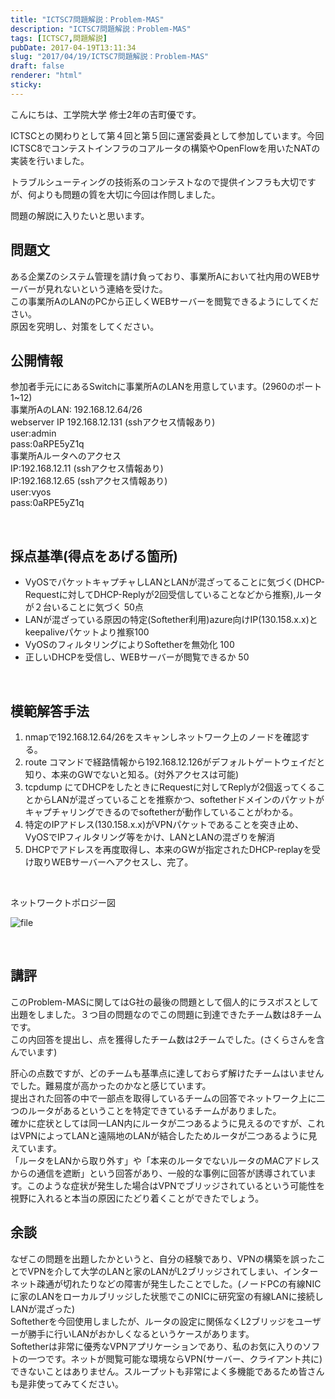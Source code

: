 ```yaml
---
title: "ICTSC7問題解説：Problem-MAS"
description: "ICTSC7問題解説：Problem-MAS"
tags: [ICTSC7,問題解説]
pubDate: 2017-04-19T13:11:34
slug: "2017/04/19/ICTSC7問題解説：Problem-MAS"
draft: false
renderer: "html"
sticky: 
---
```


<p>こんにちは、工学院大学 修士2年の吉町優です。</p>
<p>ICTSCとの関わりとして第４回と第５回に運営委員として参加しています。今回ICTSC8でコンテストインフラのコアルータの構築やOpenFlowを用いたNATの実装を行いました。</p>
<p>トラブルシューティングの技術系のコンテストなので提供インフラも大切ですが、何よりも問題の質を大切に今回は作問しました。</p>
<p>問題の解説に入りたいと思います。</p>
<h2>問題文</h2>
<p>ある企業Zのシステム管理を請け負っており、事業所Aにおいて社内用のWEBサーバーが見れないという連絡を受けた。<br />
この事業所AのLANのPCから正しくWEBサーバーを閲覧できるようにしてください。<br />
原因を究明し、対策をしてください。</p>
<h2>公開情報</h2>
<p>参加者手元ににあるSwitchに事業所AのLANを用意しています。(2960のポート1~12)<br />
事業所AのLAN: 192.168.12.64/26<br />
webserver IP 192.168.12.131 (sshアクセス情報あり)<br />
user:admin<br />
pass:0aRPE5yZ1q<br />
事業所Aルータへのアクセス<br />
IP:192.168.12.11 (sshアクセス情報あり)<br />
IP:192.168.12.65 (sshアクセス情報あり)<br />
user:vyos<br />
pass:0aRPE5yZ1q</p>
<p>&nbsp;</p>
<h2>採点基準(得点をあげる箇所)</h2>
<ul>
<li>VyOSでパケットキャプチャしLANとLANが混ざってることに気づく(DHCP-Requestに対してDHCP-Replyが2回受信していることなどから推察),ルータが２台いることに気づく 50点</li>
<li>LANが混ざっている原因の特定(Softether利用)azure向けIP(130.158.x.x)とkeepaliveパケットより推察100</li>
<li>VyOSのフィルタリングによりSoftetherを無効化 100</li>
<li>正しいDHCPを受信し、WEBサーバーが閲覧できるか 50</li>
</ul>
<p>&nbsp;</p>
<h2>模範解答手法</h2>
<ol>
<li>nmapで192.168.12.64/26をスキャンしネットワーク上のノードを確認する。</li>
<li>route コマンドで経路情報から192.168.12.126がデフォルトゲートウェイだと知り、本来のGWでないと知る。(対外アクセスは可能)</li>
<li>tcpdump にてDHCPをしたときにRequestに対してReplyが2個返ってくることからLANが混ざっていることを推察かつ、softetherドメインのパケットがキャプチャリングできるのでsoftetherが動作していることがわかる。</li>
<li>特定のIPアドレス(130.158.x.x)がVPNパケットであることを突き止め、VyOSでIPフィルタリング等をかけ、LANとLANの混ざりを解消</li>
<li>DHCPでアドレスを再度取得し、本来のGWが指定されたDHCP-replayを受け取りWEBサーバーへアクセスし、完了。</li>
</ol>
<p>&nbsp;</p>
<p>ネットワークトポロジー図</p>
<p><img decoding="async" src="https://wiki.icttoracon.net/uploads/attachment/580f7e7be9a7474002aa0e36/f737f54e863ae1b71005fd740d341c0c.png.webp" alt="file" /></p>
<p>&nbsp;</p>
<h2>講評</h2>
<p>このProblem-MASに関してはG社の最後の問題として個人的にラスボスとして出題をしました。３つ目の問題なのでこの問題に到達できたチーム数は8チームです。<br />
この内回答を提出し、点を獲得したチーム数は2チームでした。(さくらさんを含んでいます)</p>
<p>肝心の点数ですが、どのチームも基準点に達しておらず解けたチームはいませんでした。難易度が高かったのかなと感じています。<br />
提出された回答の中で一部点を取得しているチームの回答でネットワーク上に二つのルータがあるということを特定できているチームがありました。<br />
確かに症状としては同一LAN内にルータが二つあるように見えるのですが、これはVPNによってLANと遠隔地のLANが結合したためルータが二つあるように見えています。<br />
「ルータをLANから取り外す」や「本来のルータでないルータのMACアドレスからの通信を遮断」という回答があり、一般的な事例に回答が誘導されています。このような症状が発生した場合はVPNでブリッジされているという可能性を視野に入れると本当の原因にたどり着くことができたでしょう。</p>
<h2>余談</h2>
<p>なぜこの問題を出題したかというと、自分の経験であり、VPNの構築を誤ったことでVPNを介して大学のLANと家のLANがL2ブリッジされてしまい、インターネット疎通が切れたりなどの障害が発生したことでした。(ノードPCの有線NICに家のLANをローカルブリッジした状態でこのNICに研究室の有線LANに接続しLANが混ざった)<br />
Softetherを今回使用しましたが、ルータの設定に関係なくL2ブリッジをユーザーが勝手に行いLANがおかしくなるというケースがあります。<br />
Softetherは非常に優秀なVPNアプリケーションであり、私のお気に入りのソフトの一つです。ネットが閲覧可能な環境ならVPN(サーバー、クライアント共に)できないことはありません。スループットも非常によく多機能であるため皆さんも是非使ってみてください。</p>
